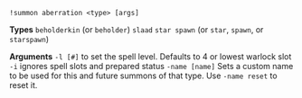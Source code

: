 `!summon aberration <type> [args]` 
 
**Types**
`beholderkin` (or `beholder`)
`slaad`
`star spawn` (or `star`, `spawn`, or `starspawn`) 
 
**Arguments**
`-l [#]` to set the spell level. Defaults to 4 or lowest warlock slot
`-i` ignores spell slots and prepared status
`-name [name]` Sets a custom name to be used for this and future summons of that type. Use `-name reset` to reset it.